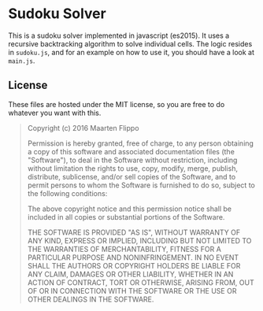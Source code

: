 # Sudoku Solver

This is a sudoku solver implemented in javascript (es2015). It uses a recursive backtracking algorithm to solve
individual cells. The logic resides in `sudoku.js`, and for an example on how to use it, you should have a look at
`main.js`.

## License
These files are hosted under the MIT license, so you are free to do whatever you want with this.
> Copyright (c) 2016 Maarten Flippo
> 
> Permission is hereby granted, free of charge, to any person obtaining a copy of this software and associated documentation files (the "Software"), to deal in the Software without restriction, including without limitation the rights to use, copy, modify, merge, publish, distribute, sublicense, and/or sell copies of the Software, and to permit persons to whom the Software is furnished to do so, subject to the following conditions:
> 
> The above copyright notice and this permission notice shall be included in all copies or substantial portions of the Software.
> 
> THE SOFTWARE IS PROVIDED "AS IS", WITHOUT WARRANTY OF ANY KIND, EXPRESS OR IMPLIED, INCLUDING BUT NOT LIMITED TO THE WARRANTIES OF MERCHANTABILITY, FITNESS FOR A PARTICULAR PURPOSE AND NONINFRINGEMENT. IN NO EVENT SHALL THE AUTHORS OR COPYRIGHT HOLDERS BE LIABLE FOR ANY CLAIM, DAMAGES OR OTHER LIABILITY, WHETHER IN AN ACTION OF CONTRACT, TORT OR OTHERWISE, ARISING FROM, OUT OF OR IN CONNECTION WITH THE SOFTWARE OR THE USE OR OTHER DEALINGS IN THE SOFTWARE.